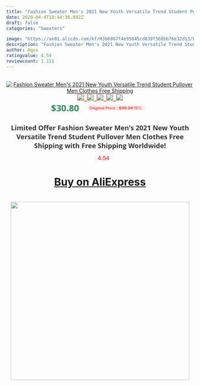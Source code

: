 ```yaml
---
title: "Fashion Sweater Men's 2021 New Youth Versatile Trend Student Pullover Men Clothes Free Shipping"
date: 2020-04-4T10:44:36.892Z
draft: false
categories: "Sweaters"

image: "https://ae01.alicdn.com/kf/H3b6867f4e95845cd839f560bb76e32d13/Fashion-Sweater-Men-s-2021-New-Youth-Versatile-Trend-Student-Pullover-Men-Clothes-Free-Shipping.jpg"
description: "Fashion Sweater Men's 2021 New Youth Versatile Trend Student Pullover Men Clothes Free Shipping"
author: Agus
ratingvalue: 4.54
reviewcount: 1.111
---
```

<br>
<div style="text-align: center;">
<a href="https://s.click.aliexpress.com/e/_ABiSEh" target="_blank" rel="nofollow noopener noreferrer"><img alt="Fashion Sweater Men's 2021 New Youth Versatile Trend Student Pullover Men Clothes Free Shipping" class="magnifier-image" src="https://ae01.alicdn.com/kf/H3b6867f4e95845cd839f560bb76e32d13/Fashion-Sweater-Men-s-2021-New-Youth-Versatile-Trend-Student-Pullover-Men-Clothes-Free-Shipping.jpg_640x640.jpg">
<br>
<img style="border:1px solid salmon" src="https://ae01.alicdn.com/kf/H3b6867f4e95845cd839f560bb76e32d13/Fashion-Sweater-Men-s-2021-New-Youth-Versatile-Trend-Student-Pullover-Men-Clothes-Free-Shipping.jpg_120x120.jpg">&nbsp;&nbsp;<img style="border:1px solid salmon" src="https://ae01.alicdn.com/kf/He66d54363067412dbc0b8eb2643676adp/Fashion-Sweater-Men-s-2021-New-Youth-Versatile-Trend-Student-Pullover-Men-Clothes-Free-Shipping.jpg_120x120.jpg">&nbsp;&nbsp;<img style="border:1px solid salmon" src="https://ae01.alicdn.com/kf/He768cedf80224d6aabebd9bd7252615cX/Fashion-Sweater-Men-s-2021-New-Youth-Versatile-Trend-Student-Pullover-Men-Clothes-Free-Shipping.jpg_120x120.jpg">&nbsp;&nbsp;<img style="border:1px solid salmon" src="https://ae01.alicdn.com/kf/He209399f856741969f576af810dd6e70s/Fashion-Sweater-Men-s-2021-New-Youth-Versatile-Trend-Student-Pullover-Men-Clothes-Free-Shipping.jpg_120x120.jpg">&nbsp;&nbsp;<img style="border:1px solid salmon" src="https://ae01.alicdn.com/kf/H8333f64b6eda4afc884ce86d40596d34w/Fashion-Sweater-Men-s-2021-New-Youth-Versatile-Trend-Student-Pullover-Men-Clothes-Free-Shipping.jpg_120x120.jpg"></a></div><br0>
<div style="text-align: center;"><span style="background-color: white; border: 0px; box-sizing: border-box; color: seagreen; display: inline-block; font-family: &quot;open sans&quot; , &quot;arial&quot; , &quot;helvetica&quot; , sans-serif , &quot;heiti&quot;; font-size: 24px; font-stretch: inherit; font-weight: 700; line-height: inherit; margin: 0px 10px 0px 0px; padding: 0px; vertical-align: middle;">$30.80 </span>
<span style="background: rgb(255 , 241 , 241); border-radius: 3px; border: 0px; box-sizing: border-box; color: #ff4747; display: inline-block; font-family: inherit; font-size: 12px; font-stretch: inherit; font-style: inherit; font-variant: inherit; font-weight: 600; line-height: inherit; margin: 0px; padding: 2px 5px; transform: scale(0.9); vertical-align: middle;">Original Price : <b style="text-decoration: line-through;">$36.24 </b> 15%&nbsp;&nbsp;</span></div>
<h1 style="color: #333333; display: inline-block; font-family: &quot;open sans&quot; , &quot;arial&quot; , &quot;helvetica&quot; , sans-serif , &quot;heiti&quot;; font-size: 18px; font-stretch: inherit; font-weight: 700; text-align: center;">Limited Offer Fashion Sweater Men's 2021 New Youth Versatile Trend Student Pullover Men Clothes Free Shipping with Free Shipping Worldwide!</h1>
<div style="color: #ff4747; text-align: center;">
<img src="https://4.bp.blogspot.com/-M0ZcTcb-5uY/XleCXlxnR4I/AAAAAAAAAEc/OrjgMkXV1oMQFaCRZj5HQwOCBcu3w1FegCPcBGAYYCw/s1600/star.png" style="height: 15px;">&nbsp;<b>4.54</b></div>
<div class="button_cont" align="center"><a class="buynow_a" href="https://s.click.aliexpress.com/e/_ABiSEh" target="_blank" rel="nofollow noopener noreferrer"><H1>Buy on AliExpress</H1></a></div><br>
<div class="separator" style="clear: both; text-align: center;">
<img src="https://lh3.googleusercontent.com/-pTy5HemUv9M/XlePHvY0dAI/AAAAAAAAAE4/0nX5iRUoIWY8eMW9Dpxeirr157OZliDIgCLcBGAsYHQ/s1600/badge.gif" width="480">
</div>
